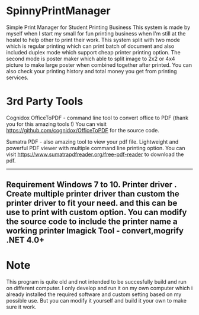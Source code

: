 # SpinnyPrintManager
Simple Print Manager for Student Printing Business
This system is made by myself when I start my small for fun printing business when I'm still at the hostel to help other to print their work.
This system split with two mode which is regular printing which can print batch of document and also included duplex mode which support cheap printer printing option.
The second mode is poster maker which able to split image to 2x2 or 4x4 picture to make large poster when combined together after printed.
You can also check your printing history and total money you get from printing services.

# 3rd Party Tools
Cognidox OfficeToPDF - command line tool to convert office to PDF (thank you for this amazing tools !)
You can visit https://github.com/cognidox/OfficeToPDF for the source code.

Sumatra PDF - also amazing tool to view your pdf file. Lightweight and powerful PDF viewer with multiple command line printing option.
You can visit https://www.sumatrapdfreader.org/free-pdf-reader to download the pdf.

---------------
Requirement
Windows 7 to 10.
Printer driver . Create multiple printer driver than custom the printer driver to fit your need. and this can be use to print with custom option. You can modify the source code to include the printer name
a working printer
Imagick Tool - convert,mogrify
.NET 4.0+
---------------
# Note
This program is quite old and not intended to be succesfully build and run on different computer. I only develop and run it on my own computer which i already installed the required software and custom setting based on my possible use. But you can modify it yourself and build it your own to make sure it work.
